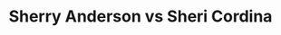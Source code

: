 ---
title: Sherry Anderson vs Sheri Cordina
player1:
  name: Anderson, Sherry
  percent: 94
  wins: 2
  losses: 0
player2:
  name: Cordina, Sheri
  percent: 83
  wins: 0
  losses: 2
games:
- player1:
    team: SK
    position: Fourth
    percent: 94
    win: 1
    loss: 0
  player2:
    team: 'ON'
    position: Lead
    percent: 81
    win: 0
    loss: 1
  event: Hearts
  year: 2002
  draw: Round Robin(4)
  score: ON 5 - SK 8
- player1:
    team: SK
    position: Fourth
    percent: 94
    win: 1
    loss: 0
  player2:
    team: 'ON'
    position: Lead
    percent: 85
    win: 0
    loss: 1
  event: Hearts
  year: 2004
  draw: Round Robin(7)
  score: SK 8 - ON 4
- player1:
    team: AND
    position: Fourth
    percent: 85
    win: 1
    loss: 0
  player2:
    team: MID
    position: Lead
    percent: 93
    win: 0
    loss: 1
  event: Trials (Women)
  year: 2001
  draw: Round Robin(3)
  score: MID 5 - AND 9
- player1:
    team: AND
    position: Fourth
    percent: 69
    win: 0
    loss: 1
  player2:
    team: MID
    position: Lead
    percent: 88
    win: 1
    loss: 0
  event: Trials (Women)
  year: 2005
  draw: Round Robin(5)
  score: AND 5 - MID 8
---